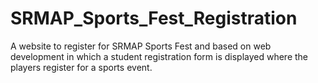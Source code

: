 # SRMAP_Sports_Fest_Registration
A website to register for SRMAP Sports Fest and based on web development in which a student registration form is displayed where the players register for a  sports event. 

